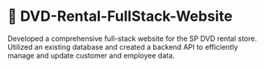 # 📀 DVD-Rental-FullStack-Website
Developed a comprehensive full-stack website for the SP DVD rental store. Utilized an existing database and created a backend API to efficiently manage and update customer and employee data.
